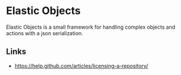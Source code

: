 # Elastic Objects

Elastic Objects is a small framework for handling complex objects and actions with a json serialization.

## Links
* https://help.github.com/articles/licensing-a-repository/